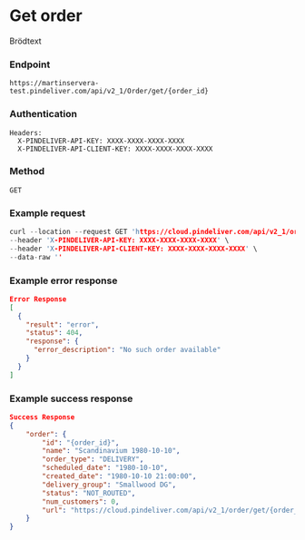 # Get order

Brödtext

### Endpoint
```
https://martinservera-test.pindeliver.com/api/v2_1/Order/get/{order_id}
```

### Authentication
```
Headers:
  X-PINDELIVER-API-KEY: XXXX-XXXX-XXXX-XXXX
  X-PINDELIVER-API-CLIENT-KEY: XXXX-XXXX-XXXX-XXXX
```

### Method
```
GET
```

### Example request
```C
curl --location --request GET 'https://cloud.pindeliver.com/api/v2_1/order/get/{order_id}' \
--header 'X-PINDELIVER-API-KEY: XXXX-XXXX-XXXX-XXXX' \
--header 'X-PINDELIVER-API-CLIENT-KEY: XXXX-XXXX-XXXX-XXXX' \
--data-raw ''
```

### Example error response
```JSON
Error Response
[
  {
    "result": "error",
    "status": 404,
    "response": {
      "error_description": "No such order available"
    }
  }
]
```

### Example success response
```JSON
Success Response
{
    "order": {
        "id": "{order_id}",
        "name": "Scandinavium 1980-10-10",
        "order_type": "DELIVERY",
        "scheduled_date": "1980-10-10",
        "created_date": "1980-10-10 21:00:00",
        "delivery_group": "Smallwood DG",
        "status": "NOT_ROUTED",
        "num_customers": 0,
        "url": "https://cloud.pindeliver.com/api/v2_1/order/get/{order_id}"
    }
}
```
